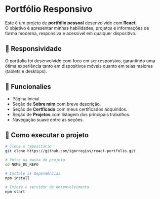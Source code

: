# Portfólio Responsivo

Este é um projeto de **portfólio pessoal** desenvolvido com **React**.  
O objetivo é apresentar minhas habilidades, projetos e informações de forma moderna, responsiva e acessível em qualquer dispositivo.


## 📱 Responsividade

O portfólio foi desenvolvido com foco em ser responsivo, garantindo uma ótima experiência tanto em dispositivos móveis quanto em telas maiores (tablets e desktops).

## 📂 Funcionalies

- Página inicial.
- Seção de **Sobre mim** com breve descrição.
- Seção de **Certficado** com meus certificados adquiridos.
- Seção de **Projetos** com listagem dos principais trabalhos.
- Navegação suave entre as seções.

## 🚀 Como executar o projeto

```bash
# Clone o repositório
git clone https://github.com/igorregiss/react-portfolio.git

# Entre na pasta do projeto
cd NOME_DO_REPO

# Instale as dependências
npm install

# Inicie o servidor de desenvolvimento
npm start
